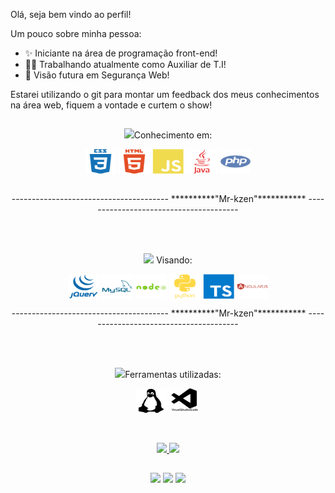 <!--
  windows + ponto -> Mostra todos os emojes!
-->

Olá, seja bem vindo ao perfil!

Um pouco sobre minha pessoa:

  - ✨ Iniciante na área de programação front-end!
  - 🐱‍👤 Trabalhando atualmente como Auxiliar de T.I!
  - 🤞  Visão futura em Segurança Web!

Estarei utilizando o git para montar um feedback dos meus conhecimentos na área web, fiquem a vontade e curtem o show!

##

<div align="center">
  <p> 
     <img src="https://raw.githubusercontent.com/alexnaiman/alexnaiman/master/resources/PusheenCompute.gif" width="70px" />Conhecimento em:
  </p>
  <!--Icone de Css3-->
  <img align="center" alt="Lucas.css3" height="40" width="50" src="https://github.com/devicons/devicon/blob/master/icons/css3/css3-plain-wordmark.svg" />
  <!--Icone de HTML5-->
  <img align="center" alt="Lucas.html5" height="40" width="50" src="https://github.com/devicons/devicon/blob/master/icons/html5/html5-plain-wordmark.svg" />
  <!--Icone de Java Script-->
  <img align="center" alt="Lucas.JavaScript" height="40" width="50" src="https://github.com/devicons/devicon/blob/master/icons/javascript/javascript-plain.svg" />
  <!--Icone de Java-->
  <img align="center" alt="Lucas.Java" height="40" width="50" src="https://github.com/devicons/devicon/blob/master/icons/java/java-plain-wordmark.svg" />
  <!--PHP-->
  <img align="center" alt="Lucas.Java" height="40" width="50" src="https://github.com/devicons/devicon/blob/master/icons/php/php-plain.svg" />
  <br>
  <br>
  <p align="center"> ---------------------------------------  **********"Mr-kzen"***********  --------------------------------------- </p>
  <!--Visando-->
  <br>
  <br>
<p> 
  <img src="https://raw.githubusercontent.com/alexnaiman/alexnaiman/master/resources/question.png" width="50px" /> Visando:
</p>
  <!--Jquery-->
  <img align="center" alt="Lucas.Java" height="40" width="50" src="https://github.com/devicons/devicon/blob/master/icons/jquery/jquery-plain-wordmark.svg" />
  <!--MySQL-->
  <img align="center" alt="Lucas.Java" height="40" width="50" src="https://github.com/devicons/devicon/blob/master/icons/mysql/mysql-plain-wordmark.svg" />
  <!--NodeJs-->
  <img align="center" alt="Lucas.Java" height="40" width="50" src="https://github.com/devicons/devicon/blob/master/icons/nodejs/nodejs-plain-wordmark.svg" />
  <!--Pythom-->
  <img align="center" alt="Lucas.Java" height="40" width="50" src="https://github.com/devicons/devicon/blob/master/icons/python/python-plain-wordmark.svg" />
  <!--TypeScript-->
  <img align="center" alt="Lucas.Java" height="40" width="50" src="https://github.com/devicons/devicon/blob/master/icons/typescript/typescript-plain.svg" />
  <!--Angular-->
  <img align="center" alt="Lucas.Java" height="40" width="50" src="https://github.com/devicons/devicon/blob/master/icons/angularjs/angularjs-plain-wordmark.svg" / 
  <br>
  <br>
  <p align="center"> ---------------------------------------  **********"Mr-kzen"***********  --------------------------------------- </p>
  <!--Ferramentas-->
  <br>
  <br>
  <p></p>
  
<p>
    <img src="https://raw.githubusercontent.com/alexnaiman/alexnaiman/master/resources/bongocat.gif" width="50px"/>Ferramentas utilizadas:
</p>
  <!--linux-->
  <img align="center" alt="Lucas.Java" height="40" width="50" src="https://github.com/devicons/devicon/blob/master/icons/linux/linux-plain.svg" />
  <!--VsCode-->
  <img align="center" alt="Lucas.Java" height="40" width="50" src="https://github.com/devicons/devicon/blob/master/icons/vscode/vscode-plain-wordmark.svg" />
  
</div>
<br>

##
  
<div align="center">
    <a href="https://beacons.ai/Mr-kzen"> 
      <img height="180em" src="https://github-readme-stats.vercel.app/api?username=Mr-kzen&show_icons=true&theme=synthwave" />
      <img height="180em" src="https://github-readme-stats.vercel.app/api/top-langs/?username=Mr-kzen&layout=compact&langs_count=16&theme=dracula" />
    </a>
</div>

##

<div align="center">
  <!--Facebook-->
  <a href:"https://www.facebook.com/profile.php?id=100004124822784" target="_blank"><img src="https://img.shields.io/badge/Facebook-1877F2?style=for-the-badge&logo=facebook&logoColor=white" target="_blank"></a>
  <!--Intagram-->
  <a href="https://www.instagram.com/gabrilukaszen/" target="_blank"><img src="https://img.shields.io/badge/Instagram-E4405F?style=for-the-badge&logo=instagram&logoColor=white" target="_blank"></a>
  <!--Linkedin-->
  <a href="https://www.linkedin.com/in/lucas-gabriel-silva-oliveira-985130162/" target="_blank"><img src="https://img.shields.io/badge/LinkedIn-0077B5?style=for-the-badge&logo=linkedin&logoColor=whitehttps://www.linkedin.com/in/lucas-gabriel-silva-oliveira-985130162/" target="_blank"></a>
<div>
